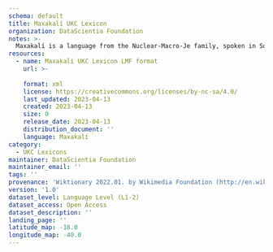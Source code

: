 ```yaml
---
schema: default
title: Maxakalí UKC Lexicon
organization: DataScientia Foundation
notes: >-
  Maxakalí is a language from the Nuclear-Macro-Je family, spoken in South America. The UKC Lexicon of Maxakalí is represented as a lexico-semantic network. It consists of words, word senses, synsets, as well as sense-level and synset-level relationships.
resources:
  - name: Maxakalí UKC Lexicon LMF format
    url: >-
      
    format: xml
    license: https://creativecommons.org/licenses/by-nc-sa/4.0/
    last_updated: 2023-04-13
    created: 2023-04-13
    size: 0
    release_date: 2023-04-13
    distribution_document: ''
    language: Maxakalí
category:
  - UKC Lexicons
maintainer: DataScientia Foundation
maintainer_email: ''
tags: ''
provenance: 'Wiktionary 2022.01. by Wikimedia Foundation (http://en.wiktionary.org); Princeton WordNet 2.1 by Princeton University (https://wordnet.princeton.edu)'
version: '1.0'
dataset_level: Language Level (L1-2)
dataset_access: Open Access
dataset_description: ''
landing_page: ''
latitude_map: -18.0
longitude_map: -40.0
---
```

